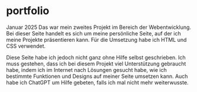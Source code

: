 # portfolio
Januar 2025
Das war mein zweites Projekt im Bereich der Webentwicklung. Bei dieser Seite handelt es sich um meine persönliche Seite, auf der ich meine Projekte präsentieren kann. Für die Umsetzung habe ich HTML und CSS verwendet.

Diese Seite habe ich jedoch nicht ganz ohne Hilfe selbst geschrieben. Ich muss gestehen, dass ich bei diesem Projekt viel Unterstützung gebraucht habe, indem ich im Internet nach Lösungen gesucht habe, wie ich bestimmte Funktionen und Designs auf meiner Seite umsetzen kann. Auch habe ich ChatGPT um Hilfe gebeten, falls ich mal nicht mehr weiterwusste.